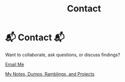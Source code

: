 ﻿---
layout: default
title: Contact
permalink: /contact/
---


# 📬 Contact 📬


Want to collaborate, ask questions, or discuss findings?


[Email Me](QwearyBlog@gmail.com)


[My Notes, Dumps, Ramblings, and Projects](https://github.com/Qweary/)
